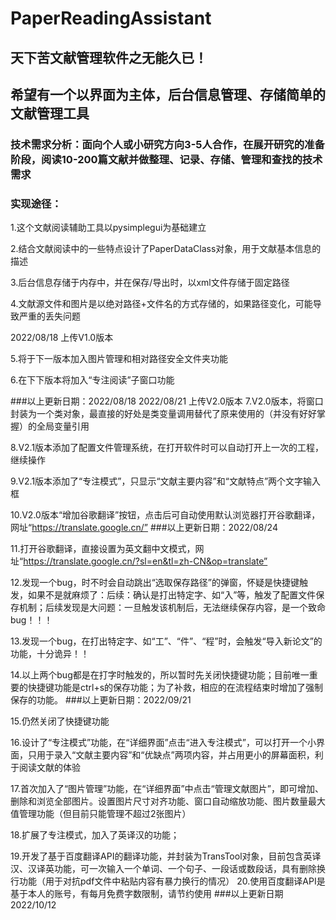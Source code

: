 # PaperReadingAssistant
## 天下苦文献管理软件之无能久已！
## 希望有一个以界面为主体，后台信息管理、存储简单的文献管理工具
### 技术需求分析：面向个人或小研究方向3-5人合作，在展开研究的准备阶段，阅读10-200篇文献并做整理、记录、存储、管理和查找的技术需求  
### 实现途径：
1.这个文献阅读辅助工具以pysimplegui为基础建立

2.结合文献阅读中的一些特点设计了PaperDataClass对象，用于文献基本信息的描述

3.后台信息存储于内存中，并在保存/导出时，以xml文件存储于固定路径

4.文献源文件和图片是以绝对路径+文件名的方式存储的，如果路径变化，可能导致严重的丢失问题

2022/08/18 上传V1.0版本 

5.将于下一版本加入图片管理和相对路径安全文件夹功能    

6.在下下版本将加入“专注阅读”子窗口功能     

###以上更新日期：2022/08/18
2022/08/21 上传V2.0版本
7.V2.0版本，将窗口封装为一个类对象，最直接的好处是类变量调用替代了原来使用的（并没有好好掌握）的全局变量引用

8.V2.1版本添加了配置文件管理系统，在打开软件时可以自动打开上一次的工程，继续操作

9.V2.1版本添加了“专注模式”，只显示“文献主要内容”和“文献特点”两个文字输入框

10.V2.0版本“增加谷歌翻译”按钮，点击后可自动使用默认浏览器打开谷歌翻译，网址“https://translate.google.cn/”
###以上更新日期：2022/08/24

11.打开谷歌翻译，直接设置为英文翻中文模式，网址“https://translate.google.cn/?sl=en&tl=zh-CN&op=translate”

12.发现一个bug，时不时会自动跳出“选取保存路径”的弹窗，怀疑是快捷键触发，如果不是就麻烦了：后续：确认是打出特定字、如“入”等，触发了配置文件保存机制；后续发现是大问题：一旦触发该机制后，无法继续保存内容，是一个致命bug！！！

13.发现一个bug，在打出特定字、如“工”、“件”、“程”时，会触发“导入新论文”的功能，十分诡异！！

14.以上两个bug都是在打字时触发的，所以暂时先关闭快捷键功能；目前唯一重要的快捷键功能是ctrl+s的保存功能；为了补救，相应的在流程结束时增加了强制保存的功能。
###以上更新日期：2022/09/21

15.仍然关闭了快捷键功能

16.设计了“专注模式”功能，在“详细界面”点击“进入专注模式”，可以打开一个小界面，只用于录入“文献主要内容”和“优缺点”两项内容，并占用更小的屏幕面积，利于阅读文献的体验

17.首次加入了“图片管理”功能，在“详细界面”中点击“管理文献图片”，即可增加、删除和浏览全部图片。设置图片尺寸对齐功能、窗口自动缩放功能、图片数量最大值管理功能（但目前只能管理不超过2张图片）

18.扩展了专注模式，加入了英译汉的功能；

19.开发了基于百度翻译API的翻译功能，并封装为TransTool对象，目前包含英译汉、汉译英功能，可一次输入一个单词、一个句子、一段话或数段话，具有删除换行功能（用于对抗pdf文件中粘贴内容有暴力换行的情况）
20.使用百度翻译API是基于本人的账号，有每月免费字数限制，请节约使用
###以上更新日期2022/10/12
